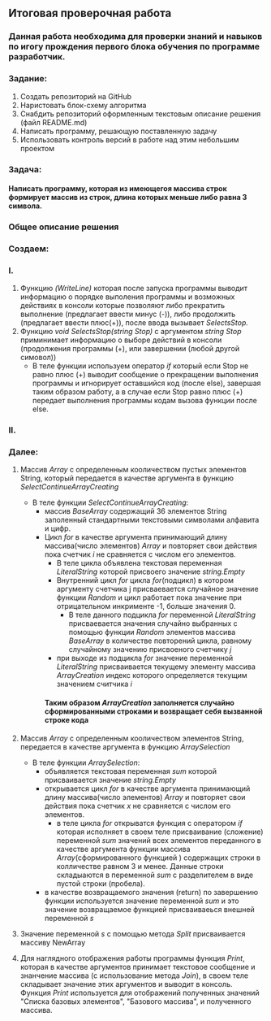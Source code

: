 ## Итоговая проверочная работа

### Данная работа необходима для проверки знаний и навыков по игогу прождения первого блока обучения по программе разработчик.

### __Задание:__
1. Создать репозиторий на GitHub
2. Наристовать блок-схему алгоритма
3. Снабдить репозиторий оформленным текстовым описание решения (файл README.md)
4. Написать программу, решающую поставленную задачу
5. Использовать контроль версий в работе над этим небольшим проектом

### __Задача:__
#### Написать программу, которая из имеющегоя массива строк формирует массив из строк, длина которых меньше либо равна 3 символа.

### __Общее описание решения__
### Создаем:
### I.
1. Функцию _(WriteLine)_ которая после запуска программы выводит информацию о порядке выполения программы и возможных  действиях в консоли которые позволяют либо прекратить выполнение (предлагает ввести минус (-)), либо продолжить (предлагает ввести плюс(+)), после ввода вызывает _SelectsStop._ 
2. Функцию _void SelectsStop(string Stop)_ с аргументом _string Stop_ приминимает информацию о выборе действий в консоли (продолжения программы (+), или завершении (любой другой симовол))
    * В теле функции используем оператор _if_ который если Stop не равно плюс (+)
    выводит сообщение о прекращении выполнения программы и игнорирует оставшийся код (после else), завершая таким образом работу, а в случае если Stop равно плюс (+) передает выполнения программы кодам вызова функции после else.

### II.
### Далее:
1. Массив  _Array_ с определенным кооличеством пустых элементов String, который передается в качестве аргумента в функцию _SelectContinueArrayCreating_
    - В теле функции _SelectContinueArrayCreating_:
        * массив _BaseArray_ содержащий 36 элементов String заполенный  стандартными текстовыми символами алфавита и цифр.
        * Цикл _for_ в качестве аргумента принимающий длину массива(число элементов) _Array_ и повторяет свои действия пока счетчик _i_ не сравняется с числом его  элементов.
            * В теле цикла объявлена текстовая переменная _LiteralString_ которой присвоего значение _string.Empty_
            * Внутренний цикл _for_ цикла _for_(подцикл) в котором аргументу счетчика j присваевается случайное значение функции _Random_ и цикл работает пока значение при отрицательном инкрименте -1, больше значения 0.
                * В теле данного подцикла _for_ переменной _LiteralString_  присваевается значения случайно выбранных с помощью функции _Random_ элементов массива _BaseArray_ в количестве повторений цикла, равному случайному значению присвоеного счетчику _j_
            * при выходе из подцикла _for_ значение переменной _LiteralString_ присваивается текущему элементу массива _ArrayCreation_ индекс которого определяется текущим значением считчика _i_
            #### Таким образом _ArrayCreation_ заполняется случайно сформированными строками и возвращает себя вызванной строке кода
2. Массив  _Array_ с определенным кооличеством элементов String,  передается в качестве аргумента в функцию _ArraySelection_
    - В теле функции _ArraySelection_:
        * объявляется текстовая переменная _sum_ которой    присваивается значение _string.Empty_ 
        * открывается цикл _for_ в качестве аргумента принимающий длину массива(число элементов) _Array_ и повторяет свои действия пока счетчик _x_ не сравняется с числом его  элементов. 
            *  в теле цикла _for_ открыватся функция с оператором _if_ которая исполняет в своем теле присваивание (сложение) переменной _sum_  значений всех элементов переданного в качестве аргумента функции массива _Array_(сформированного функцией ) содержащих строки в колличестве равном 3 и менее. Данные строки складыаются в переменной _sum_ с разделителем в виде пустой строки (пробела). 
        *  в качестве возвращаемого значения (return) по завершению функции используется значение переменной _sum_ и это значение возвращаемое функцией присваиваеься внешней переменной _s_ 
3. Значение переменной _s_ c помощью метода _Split_ присваивается массиву NewArray

4. Для наглядного отображения работы программы функция _Print_, которая в качестве аргументов принимает текстовое сообщение и знанчение массива (с использование метода _Join_), в своем теле складывает значение этих аргументов и выводит в консоль. Функция _Print_ используется для отображений полученных значений "Списка базовых элементов", "Базового массива", и полученного массива. 

